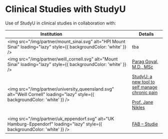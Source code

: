 # Clinical Studies with StudyU

Use of StudyU in clinical studies in collaboration with:

| Institution        <img width="100rem" />                                   | Details                                                                                                                                                                                                                                         |
|----------------------------------------------------------------------------|-------------------------------------------------------------------------------------------------------------------------------------------------------------------------------------------------------------------------------------------------|
| <img src="/img/partner/mount_sinai.svg" alt="HPI Mount Sinai" loading="lazy" style={{ backgroundColor: 'white' }} />           | tba                                                                                                                                                                                                                                             |
| <img src="/img/partner/weill_cornell.svg" alt="Mount Sinai" loading="lazy" style={{ backgroundColor: 'white' }} />         | <a href="https://weillcornell.org/parag-goyal-md-msc">Parag Goyal, M.D., MSc</a>                                                                                                                                                                |
| <img src="/img/partner/university_queensland.svg" alt="Weill Cornell" loading="lazy" style={{ backgroundColor: 'white' }} /> | <a href="https://recover.centre.uq.edu.au/studyu-new-tool-self-manage-chronic-pain">StudyU: a new tool to self manage chronic pain</a><p><a href="https://clinical-research.centre.uq.edu.au/profile/455/jane-nikles">Prof. Jane Nikles</a></p> |
| <img src="/img/partner/uk_eppendorf.svg" alt="UK Hamburg-Eppendorf" loading="lazy" style={{ backgroundColor: 'white' }} />          | <a href="https://phea-studie.de/FAB">FAB – Studie</a>                                                                                                                                                                                           |
